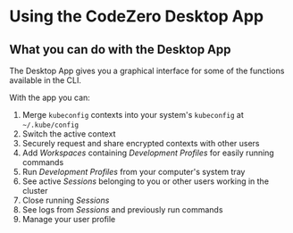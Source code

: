 # Using the CodeZero Desktop App

## What you can do with the Desktop App

The Desktop App gives you a graphical interface for some of the functions available in the CLI.

With the app you can:

1. Merge `kubeconfig` contexts into your system's `kubeconfig` at `~/.kube/config`
2. Switch the active context
3. Securely request and share encrypted contexts with other users
4. Add _Workspaces_ containing _Development Profiles_ for easily running commands
5. Run _Development Profiles_ from your computer's system tray
6. See active _Sessions_ belonging to you or other users working in the cluster
7. Close running _Sessions_
8. See logs from _Sessions_ and previously run commands
9. Manage your user profile
